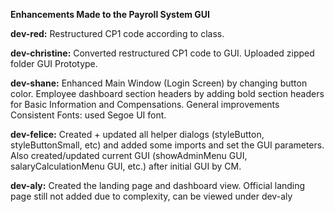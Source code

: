 **Enhancements Made to the Payroll System GUI**

**dev-red:** Restructured CP1 code according to class.

**dev-christine:** Converted restructured CP1 code to GUI. Uploaded zipped folder GUI Prototype.

**dev-shane:** Enhanced Main Window (Login Screen) by changing button color. Employee dashboard section headers by adding bold section headers for Basic Information and Compensations. General improvements Consistent Fonts: used Segoe UI font.

**dev-felice:** Created + updated all helper dialogs (styleButton, styleButtonSmall, etc) and added some imports and set the GUI parameters. Also created/updated current GUI (showAdminMenu GUI, salaryCalculationMenu GUI, etc.) after initial GUI by CM.

**dev-aly:** Created the landing page and dashboard view. Official landing page still not added due to complexity, can be viewed under dev-aly
